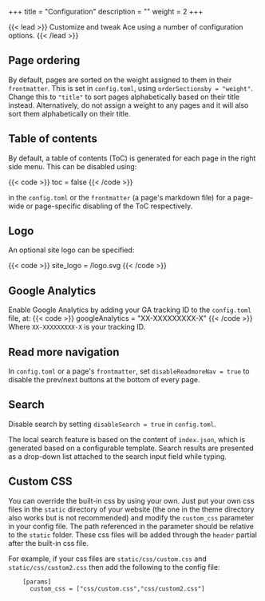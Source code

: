 +++
title = "Configuration"
description = ""
weight = 2
+++

{{< lead >}}
Customize and tweak Ace using a number of configuration options.
{{< /lead >}}


## Page ordering

By default, pages are sorted on the weight assigned to them in their <code>frontmatter</code>. This is set in <code>config.toml</code>, using <code>orderSectionsby = "weight"</code>. Change this to <code>"title"</code> to sort pages alphabetically based on their title instead. Alternatively, do not assign a weight to any pages and it will also sort them alphabetically on their title.


## Table of contents

By default, a table of contents (ToC) is generated for each page in the right side menu. This can be disabled using:

{{< code >}}
toc = false
{{< /code >}}

in the <code>config.toml</code> or the <code>frontmatter</code> (a page's markdown file) for a page-wide or page-specific disabling of the ToC respectively.


## Logo

An optional site logo can be specified:

{{< code >}}
site_logo = /logo.svg
{{< /code >}}


## Google Analytics

Enable Google Analytics by adding your GA tracking ID to the <code>config.toml</code> file, at:
{{< code >}}
googleAnalytics = "XX-XXXXXXXXX-X"
{{< /code >}}
Where <code>XX-XXXXXXXXX-X</code> is your tracking ID.


## Read more navigation

In <code>config.toml</code> or a page's <code>frontmatter</code>, set <code>disableReadmoreNav = true</code> to disable the prev/next buttons at the bottom of every page.


## Search

Disable search by setting <code>disableSearch = true</code> in <code>config.toml</code>.

The local search feature is based on the content of `index.json`, which is generated based on a configurable template.
Search results are presented as a drop-down list attached to the search input field while typing.


## Custom CSS

You can override the built-in css by using your own. Just put your own css files in the `static` directory of your website (the one in the theme directory also works but is not recommended) and modify the `custom_css` parameter in your config file. The path referenced in the parameter should be relative to the `static` folder. These css files will be added through the `header` partial after the built-in css file.

For example, if your css files are `static/css/custom.css` and `static/css/custom2.css` then add the following to the config file:

```
    [params]
      custom_css = ["css/custom.css","css/custom2.css"]
```

